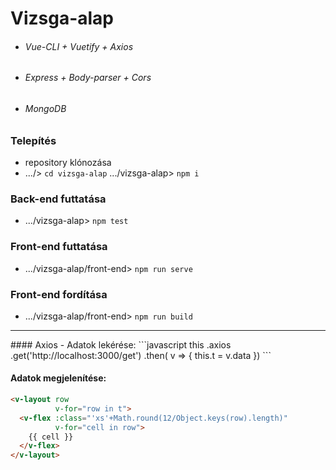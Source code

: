 # Vizsga-alap
- ###### Vue-CLI + Vuetify + Axios
- ###### Express + Body-parser + Cors
- ###### MongoDB

### Telepítés
- repository klónozása
- .../> ```cd vizsga-alap```
.../vizsga-alap> ```npm i```

### Back-end futtatása
- .../vizsga-alap> ```npm test```

### Front-end futtatása
- .../vizsga-alap/front-end> ```npm run serve```

### Front-end fordítása
- .../vizsga-alap/front-end> ```npm run build```

<hr>
#### Axios - Adatok lekérése:
```javascript
this
  .axios
  .get('http://localhost:3000/get')
  .then( v => {
    this.t = v.data
  })
```

#### Adatok megjelenítése:
```HTML
<v-layout row
          v-for="row in t">
  <v-flex :class="'xs'+Math.round(12/Object.keys(row).length)"
          v-for="cell in row">
    {{ cell }}
  </v-flex>
</v-layout>
```
